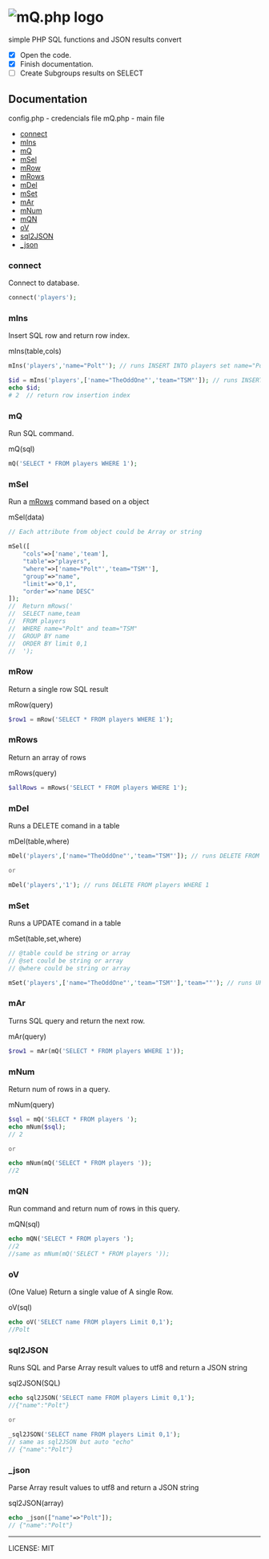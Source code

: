 # ![mQ.php logo](http://i.imgur.com/EEATbXj.png)

simple PHP SQL functions
and JSON results convert

- [x] Open the code.
- [x] Finish documentation.
- [ ] Create Subgroups results on SELECT

## Documentation

config.php - credencials file
mQ.php - main file

- [connect](#connect)
- [mIns](#mins)
- [mQ](#mq)
- [mSel](#msel)
- [mRow](#mrow)
- [mRows](#mrows)
- [mDel](#mdel)
- [mSet](#mset)
- [mAr](#mar)
- [mNum](#mnum)
- [mQN](#mqn)
- [oV](#ov)
- [sql2JSON](#sql2json)
- [_json](#_json)

### connect

Connect to database.

```php
connect('players');
```

### mIns

Insert SQL row and return row index.

mIns(table,cols)

```php
mIns('players','name="Polt"'); // runs INSERT INTO players set name="Polt"

$id = mIns('players',['name="TheOddOne"','team="TSM"']); // runs INSERT INTO players set name="TheOddOne", team="TSM"
echo $id;
# 2  // return row insertion index
```

### mQ

Run SQL command.

mQ(sql)

```php
mQ('SELECT * FROM players WHERE 1');
```

### mSel

Run a [mRows](#mrows) command based on a object

mSel(data)

```php
// Each attribute from object could be Array or string

mSel([
	"cols"=>['name','team'],
	"table"=>"players",
	"where"=>['name="Polt"','team="TSM"'],
	"group"=>"name",
	"limit"=>"0,1",
	"order"=>"name DESC"
]);
//  Return mRows('
//	SELECT name,team
//	FROM players
//	WHERE name="Polt" and team="TSM"
//	GROUP BY name
//	ORDER BY limit 0,1
//	');
```

### mRow

Return a single row SQL result

mRow(query)


```php
$row1 = mRow('SELECT * FROM players WHERE 1');
```

### mRows

Return an array of rows

mRows(query)


```php
$allRows = mRows('SELECT * FROM players WHERE 1');
```

### mDel

Runs a DELETE comand in a table


mDel(table,where)


```php
mDel('players',['name="TheOddOne"','team="TSM"']); // runs DELETE FROM players WHERE name="TheOddOne" and team="TSM"

or

mDel('players','1'); // runs DELETE FROM players WHERE 1
```

### mSet

Runs a UPDATE comand in a table

mSet(table,set,where)


```php
// @table could be string or array
// @set could be string or array
// @where could be string or array

mSet('players',['name="TheOddOne"','team="TSM"'],'team=""'); // runs UPDATE players set name="TheOddOne", team="TSM" WHERE team=""
```

### mAr

Turns SQL query and return the next row.

mAr(query)


```php
$row1 = mAr(mQ('SELECT * FROM players WHERE 1'));
```

### mNum

Return num of rows in a query.

mNum(query)

```php
$sql = mQ('SELECT * FROM players ');
echo mNum($sql);
// 2

or

echo mNum(mQ('SELECT * FROM players '));
//2
```

### mQN

Run command and return num of rows in this query.

mQN(sql)

```php
echo mQN('SELECT * FROM players ');
//2
//same as mNum(mQ('SELECT * FROM players '));
```


### oV
(One Value)
Return a single value of A single Row.

oV(sql)

```php
echo oV('SELECT name FROM players Limit 0,1');
//Polt
```

### sql2JSON
Runs SQL and Parse Array result values to utf8 and return a JSON string

sql2JSON(SQL)

```php
echo sql2JSON('SELECT name FROM players Limit 0,1');
//{"name":"Polt"}

or

_sql2JSON('SELECT name FROM players Limit 0,1');
// same as sql2JSON but auto "echo"
// {"name":"Polt"}
```

### _json
Parse Array result values to utf8 and return a JSON string

sql2JSON(array)

```php
echo _json(["name"=>"Polt"]);
// {"name":"Polt"}
```

------------------
LICENSE: MIT
